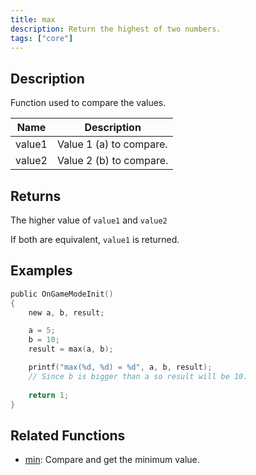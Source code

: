 ```yaml
---
title: max
description: Return the highest of two numbers.
tags: ["core"]
---
```


<LowercaseNote />

## Description

Function used to compare the values.

| Name   | Description             |
| ------ | ----------------------- |
| value1 | Value 1 (a) to compare. |
| value2 | Value 2 (b) to compare. |

## Returns

The higher value of `value1` and `value2`

If both are equivalent, `value1` is returned.

## Examples

```c
public OnGameModeInit()
{
    new a, b, result;

    a = 5;
    b = 10;
    result = max(a, b);

    printf("max(%d, %d) = %d", a, b, result);
    // Since b is bigger than a so result will be 10.
    
    return 1;
}
```

## Related Functions

- [min](min): Compare and get the minimum value.
